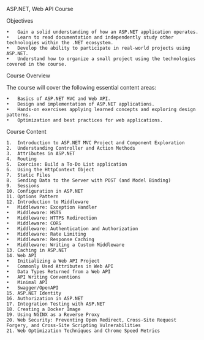 ASP.NET, Web API Course

Objectives

	•	Gain a solid understanding of how an ASP.NET application operates.
	•	Learn to read documentation and independently study other technologies within the .NET ecosystem.
	•	Develop the ability to participate in real-world projects using ASP.NET.
	•	Understand how to organize a small project using the technologies covered in the course.

Course Overview

The course will cover the following essential content areas:

	•	Basics of ASP.NET MVC and Web API.
	•	Design and implementation of ASP.NET applications.
	•	Hands-on exercises applying learned concepts and exploring design patterns.
	•	Optimization and best practices for web applications.

Course Content

	1.	Introduction to ASP.NET MVC Project and Component Exploration
	2.	Understanding Controller and Action Methods
	3.	Attributes in ASP.NET
	4.	Routing
	5.	Exercise: Build a To-Do List application
	6.	Using the HttpContext Object
	7.	Static Files
	8.	Sending Data to the Server with POST (and Model Binding)
	9.	Sessions
	10.	Configuration in ASP.NET
	11.	Options Pattern
	12.	Introduction to Middleware
	•	Middleware: Exception Handler
	•	Middleware: HSTS
	•	Middleware: HTTPS Redirection
	•	Middleware: CORS
	•	Middleware: Authentication and Authorization
	•	Middleware: Rate Limiting
	•	Middleware: Response Caching
	•	Middleware: Writing a Custom Middleware
	13.	Caching in ASP.NET
	14.	Web API
	•	Initializing a Web API Project
	•	Commonly Used Attributes in Web API
	•	Data Types Returned from a Web API
	•	API Writing Conventions
	•	Minimal API
	•	Swagger/OpenAPI
	15.	ASP.NET Identity
	16.	Authorization in ASP.NET
	17.	Integration Testing with ASP.NET
	18.	Creating a Docker Image
	19.	Using NGINX as a Reverse Proxy
	20.	Web Security: Preventing Open Redirect, Cross-Site Request Forgery, and Cross-Site Scripting Vulnerabilities
	21.	Web Optimization Techniques and Chrome Speed Metrics